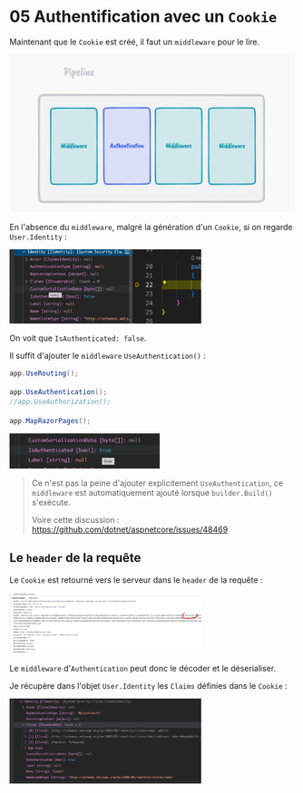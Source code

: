 # 05 Authentification avec un `Cookie`

Maintenant que le `Cookie` est créé, il faut un `middleware` pour le lire.

<img src="assets/adding-authentication-middleware-to-the-pipeline.png" alt="adding-authentication-middleware-to-the-pipeline" style="zoom:50%;" />

En l'absence du `middleware`, malgré la génération d'un `Cookie`, si on regarde `User.Identity` :

<img src="assets/authenticate-is-not%20-authenticatde.png" alt="authenticate-is-not -authenticatde" style="zoom:33%;" />

On voit que `IsAuthenticated: false`.

Il suffit d'ajouter le `middleware` `UseAuthentication()` :

```cs
app.UseRouting();

app.UseAuthentication();
//app.UseAuthorization();

app.MapRazorPages();
```

<img src="assets/is-auth-true-very-good.png" alt="is-auth-true-very-good" style="zoom:33%;" />

> Ce n'est pas la peine d'ajouter explicitement `UseAuthentication`, ce `middleware` est automatiquement ajouté lorsque `builder.Build()` s'exécute.
>
> Voire cette discussion : https://github.com/dotnet/aspnetcore/issues/48469



## Le `header` de la requête

Le `Cookie` est retourné vers le serveur dans le `header` de la requête :

<img src="assets/request-header-with-my-cookie-auth.png" alt="request-header-with-my-cookie-auth" style="zoom:33%;" />

Le `middleware` d'`Authentication` peut donc le décoder et le déserialiser.

Je récupère dans l'objet `User.Identity` les `Claims` définies dans le `Cookie` :

<img src="assets/user-identity-from-cookie-deserialized-decrypted.png" alt="user-identity-from-cookie-deserialized-decrypted" style="zoom:33%;" />



